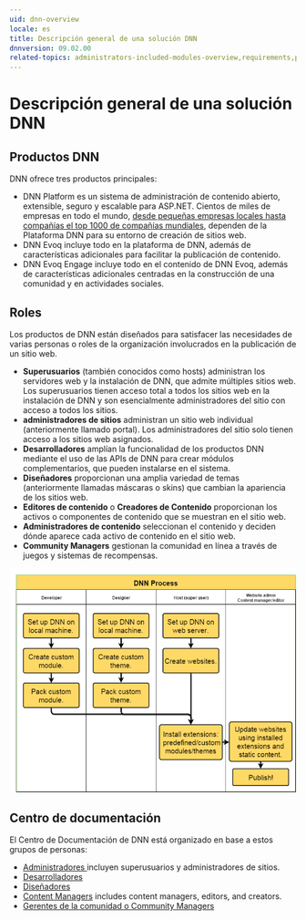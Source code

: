 ```yaml
---
uid: dnn-overview
locale: es
title: Descripción general de una solución DNN
dnnversion: 09.02.00
related-topics: administrators-included-modules-overview,requirements,product-versions,control-bar-to-persona-bar,persona-bar-by-role,providers,more-resources
---
```


# Descripción general de una solución DNN

## Productos DNN

DNN ofrece tres productos principales:

*   DNN Platform es un sistema de administración de contenido abierto, extensible, seguro y escalable para ASP.NET. Cientos de miles de empresas en todo el mundo, [desde pequeñas empresas locales hasta compañías el top 1000 de compañías mundiales](https://www.dnnsoftware.com/solutions/our-customers), dependen de la Plataforma DNN para su entorno de creación de sitios web.
*   DNN Evoq incluye todo en la plataforma de DNN, además de características adicionales para facilitar la publicación de contenido.
*   DNN Evoq Engage incluye todo en el contenido de DNN Evoq, además de características adicionales centradas en la construcción de una comunidad y en actividades sociales.

## Roles

Los productos de DNN están diseñados para satisfacer las necesidades de varias personas o roles de la organización involucrados en la publicación de un sitio web.

*   **Superusuarios** (también conocidos como hosts) administran los servidores web y la instalación de DNN, que admite múltiples sitios web. Los superusuarios tienen acceso total a todos los sitios web en la instalación de DNN y son esencialmente administradores del sitio con acceso a todos los sitios.
*   **administradores de sitios** administran un sitio web individual (anteriormente llamado portal). Los administradores del sitio solo tienen acceso a los sitios web asignados.
*   **Desarrolladores** amplían la funcionalidad de los productos DNN mediante el uso de las APIs de DNN para crear módulos complementarios, que pueden instalarse en el sistema.
*   **Diseñadores** proporcionan una amplia variedad de temas (anteriormente llamadas máscaras o skins) que cambian la apariencia de los sitios web.
*   **Editores de contenido** o **Creadores de Contenido** proporcionan los activos o componentes de contenido que se muestran en el sitio web.
*   **Administradores de contenido** seleccionan el contenido y deciden dónde aparece cada activo de contenido en el sitio web.
*   **Community Managers** gestionan la comunidad en línea a través de juegos y sistemas de recompensas.

![DNN roles de flujo de trabajo](/images/gra-DNNRoles.png)

## Centro de documentación

El Centro de Documentación de DNN está organizado en base a estos grupos de personas:

*   [Administradores ](http://dnndocs.com/content/administrators/) incluyen superusuarios y administradores de sitios.
*   [Desarrolladores](http://dnndocs.com/content/developers/)
*   [Diseñadores](http://dnndocs.com/content/designers/)
*   [Content Managers](http://dnndocs.com/content/content-managers/) includes content managers, editors, and creators.
*   [Gerentes de la comunidad o Community Managers](http://dnndocs.com/content/community-managers/)
